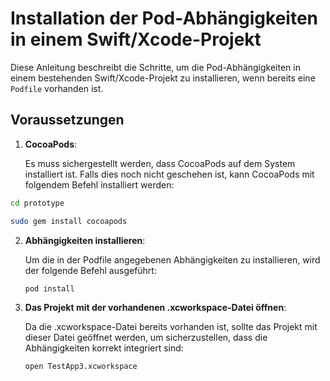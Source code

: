 # Installation der Pod-Abhängigkeiten in einem Swift/Xcode-Projekt

Diese Anleitung beschreibt die Schritte, um die Pod-Abhängigkeiten in einem bestehenden Swift/Xcode-Projekt zu installieren, wenn bereits eine `Podfile` vorhanden ist.

## Voraussetzungen

1. **CocoaPods**:
   
   Es muss sichergestellt werden, dass CocoaPods auf dem System installiert ist. Falls dies noch nicht geschehen ist, kann CocoaPods mit folgendem Befehl installiert werden:

  ```bash
  cd prototype
  ```
  ```bash
  sudo gem install cocoapods
  ```

2. **Abhängigkeiten installieren**:

   Um die in der Podfile angegebenen Abhängigkeiten zu installieren, wird der folgende Befehl ausgeführt:

   ```bash
   pod install
   ```

3. **Das Projekt mit der vorhandenen .xcworkspace-Datei öffnen**:

    Da die .xcworkspace-Datei bereits vorhanden ist, sollte das Projekt mit dieser Datei geöffnet werden, um sicherzustellen, dass die Abhängigkeiten korrekt integriert sind:

   ```bash
   open TestApp3.xcworkspace
   ```
